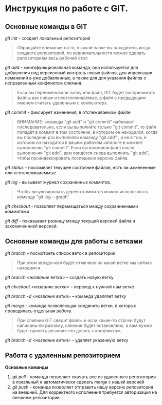 # Инструкция по работе с GIT.

## Основные команды в GIT
 *git init* - создает локальный репозиторий

> Обращайте внимание на то, в какой папке вы находитесь когда создаете репозиторий, по невнимательности можно сделать репозиторием весь рабочий стол

 *git add* - многофункциональная команда, она используется для добавления под версионный контроль новых файлов, для индексации изменений в уже добавленных, а также для для указания файлов с исправленным конфликтом слияния.

 > Если вы переименовали папку или файл,  GIT будет воспринимать файлы как новые и неотслеживаемые, а файл с предыдущим именем считать удаленным с компьютера.

 *git commit* - фиксирует изменения, в отслеживаемом файле


> ВНИМАНИЕ: команды "git add" и "git commit" набирают последовательно, если вы выполните только "git commit", то файл попадёт в коммит в том состоянии, в котором он находился, когда вы последний раз выполняли команду "git add" , а не в том, в котором он находится в вашем рабочем каталоге в момент выполнения "git commit". Если вы изменили файл после выполнения "git add", вам придётся снова выполнить "git add", чтобы проиндексировать последнюю версию файла.

*git status* - показывает текущее состояние файлов, есть ли измененные или неотслеживаеммые

*git log* -  вызывает журнал сохраненных коммитов.
>Чтобы визулизировать дерево коммитов можно использовать команду "git log --graph"

*git checkout* - позволяет перемещаться между сохранненными коммитами

*git diff* - показывает разницу между текущей версией файла и закомиченнной версией.
## Основные команды для работы с ветками

*git branch* – посмотреть список веток в репозитории
> При этом звездочкой будет отмечено на какой ветке мы сейчас находимся

*git branch <название ветки>*  – создать новую ветку

*git checkout <название ветки>* – переход к нужной нам ветке

*git branch -d <название ветки>* – команда удаляяет ветку


*git merge* - команда позволяющая соединить ветки, в которых проводилась отдельная работа. 
> При слиянии GIT сверит файлы и если какие-то строки будут написаны по разному, слияние будет остановлено, а вам нужно будет принять решение что делать с конфликтом.

*git branch -d <название ветки>* - удаляет указанную ветку
## Работа с удаленным репозиторием

**Основные команды**

1. *git pull* - команда позволяет скачать все из удаленного репозитория в локальный и автоматически сделать merge с нашей версией
2. *git push* - команда позволяет отправить нашу версию репозитория на внешний. Для корректного исполнения требуется авторизация на внешнем репозитории.




##
